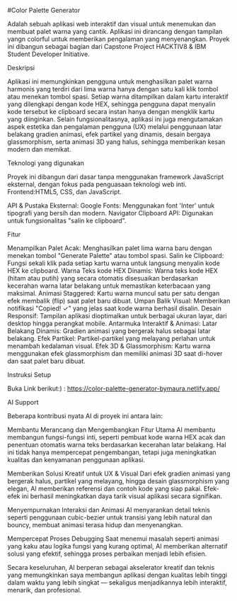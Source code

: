 #Color Palette Generator

Adalah sebuah aplikasi web interaktif dan visual untuk menemukan dan membuat palet warna yang cantik. Aplikasi ini dirancang dengan tampilan yangn colorful untuk memberikan pengalaman yang menyenangkan. Proyek ini dibangun sebagai bagian dari Capstone Project HACKTIV8 & IBM Student Developer Initiative.

Deskripsi

Aplikasi ini memungkinkan pengguna untuk menghasilkan palet warna harmonis yang terdiri dari lima warna hanya dengan satu kali klik tombol atau menekan tombol spasi. Setiap warna ditampilkan dalam kartu interaktif yang dilengkapi dengan kode HEX, sehingga pengguna dapat menyalin kode tersebut ke clipboard secara instan hanya dengan mengklik kartu yang diinginkan.
Selain fungsionalitasnya, aplikasi ini juga mengutamakan aspek estetika dan pengalaman pengguna (UX) melalui penggunaan latar belakang gradien animasi, efek partikel yang dinamis, desain bergaya glassmorphism, serta animasi 3D yang halus, sehingga memberikan kesan modern dan memikat.

Teknologi yang digunakan

Proyek ini dibangun dari dasar tanpa menggunakan framework JavaScript eksternal, dengan fokus pada penguasaan teknologi web inti.
Frontend:HTML5, CSS, dan JavaScript.

API & Pustaka Eksternal:
Google Fonts: Menggunakan font 'Inter' untuk tipografi yang bersih dan modern.
Navigator Clipboard API: Digunakan untuk fungsionalitas "salin ke clipboard".

Fitur

Menampilkan Palet Acak: Menghasilkan palet lima warna baru dengan menekan tombol "Generate Palette" atau tombol spasi.
Salin ke Clipboard: Fungsi sekali klik pada setiap kartu warna untuk langsung menyalin kode HEX ke clipboard.
Warna Teks kode HEX Dinamis: Warna teks kode HEX (hitam atau putih) yang secara otomatis disesuaikan berdasarkan kecerahan warna latar belakang untuk memastikan keterbacaan yang maksimal.
Animasi Staggered: Kartu warna muncul satu per satu dengan efek membalik (flip) saat palet baru dibuat.
Umpan Balik Visual: Memberikan notifikasi "Copied! ✓" yang jelas saat kode warna berhasil disalin.
Desain Responsif: Tampilan aplikasi dioptimalkan untuk berbagai ukuran layar, dari desktop hingga perangkat mobile.
Antarmuka Interaktif & Animasi:
Latar Belakang Dinamis: Gradien animasi yang bergerak halus sebagai latar belakang.
Efek Partikel: Partikel-partikel yang melayang perlahan untuk menambah kedalaman visual.
Efek 3D & Glassmorphism: Kartu warna menggunakan efek glassmorphism dan memiliki animasi 3D saat di-hover dan saat palet baru dibuat.

Instruksi Setup

Buka Link berikut:) :
https://color-palette-generator-bymaura.netlify.app/

AI Support

Beberapa kontribusi nyata AI di proyek ini antara lain:

Membantu Merancang dan Mengembangkan Fitur Utama
AI membantu membangun fungsi-fungsi inti, seperti pembuat kode warna HEX acak dan penentuan otomatis warna teks berdasarkan kecerahan latar belakang. Hal ini tidak hanya mempercepat pengembangan, tetapi juga meningkatkan kualitas dan kenyamanan penggunaan aplikasi.

Memberikan Solusi Kreatif untuk UX & Visual
Dari efek gradien animasi yang bergerak halus, partikel yang melayang, hingga desain glassmorphism yang elegan, AI memberikan referensi dan contoh kode yang siap pakai. Efek-efek ini berhasil meningkatkan daya tarik visual aplikasi secara signifikan.

Menyempurnakan Interaksi dan Animasi
AI menyarankan detail teknis seperti penggunaan cubic-bezier untuk transisi yang lebih natural dan bouncy, membuat animasi terasa hidup dan menyenangkan.

Mempercepat Proses Debugging
Saat menemui masalah seperti animasi yang kaku atau logika fungsi yang kurang optimal, AI memberikan alternatif solusi yang efektif, sehingga proses perbaikan menjadi lebih efisien.

Secara keseluruhan, AI berperan sebagai akselerator kreatif dan teknis yang memungkinkan saya membangun aplikasi dengan kualitas lebih tinggi dalam waktu yang lebih singkat — sekaligus menjadikannya lebih interaktif, menarik, dan profesional.
